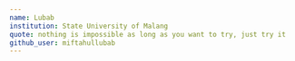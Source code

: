 ```yaml
---
name: Lubab
institution: State University of Malang
quote: nothing is impossible as long as you want to try, just try it
github_user: miftahullubab
---
```

